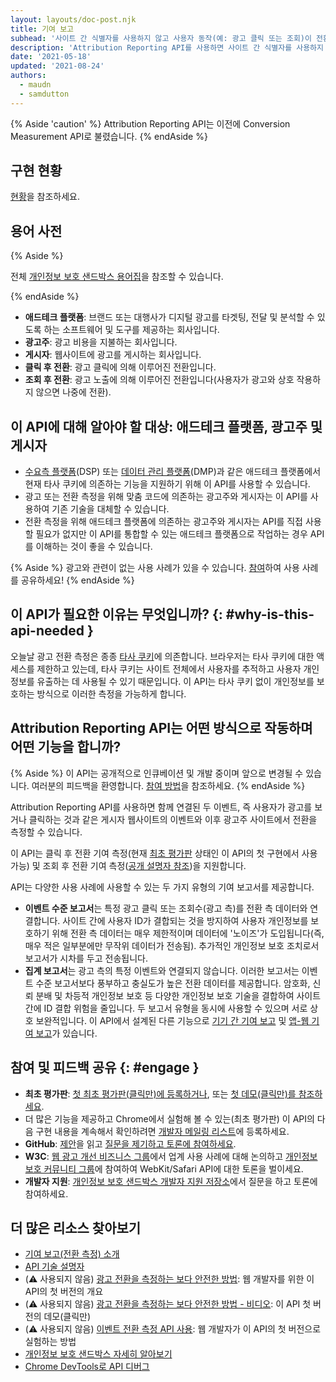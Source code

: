 ```yaml
---
layout: layouts/doc-post.njk
title: 기여 보고
subhead: '사이트 간 식별자를 사용하지 않고 사용자 동작(예: 광고 클릭 또는 조회)이 전환으로 이어지는 시점을 측정합니다.'
description: 'Attribution Reporting API를 사용하면 사이트 간 식별자를 사용하지 않고도 사용자 동작(예: 광고 클릭 또는 조회)이 전환으로 이어지는 시점을 측정할 수 있습니다.'
date: '2021-05-18'
updated: '2021-08-24'
authors:
  - maudn
  - samdutton
---
```


{% Aside 'caution' %} Attribution Reporting API는 이전에 Conversion Measurement API로 불렸습니다. {% endAside %}

## 구현 현황

[현황](/docs/privacy-sandbox/attribution-reporting-introduction/#status)을 참조하세요.

## 용어 사전

{% Aside %}

 전체 [개인정보 보호 샌드박스 용어집](/docs/privacy-sandbox/glossary/)을 참조할 수 있습니다.

{% endAside %}

- **애드테크 플랫폼**: 브랜드 또는 대행사가 디지털 광고를 타겟팅, 전달 및 분석할 수 있도록 하는 소프트웨어 및 도구를 제공하는 회사입니다.
- **광고주**: 광고 비용을 지불하는 회사입니다.
- **게시자**: 웹사이트에 광고를 게시하는 회사입니다.
- **클릭 후 전환**: 광고 클릭에 의해 이루어진 전환입니다.
- **조회 후 전환**: 광고 노출에 의해 이루어진 전환입니다(사용자가 광고와 상호 작용하지 않으면 나중에 전환).

## 이 API에 대해 알아야 할 대상: 애드테크 플랫폼, 광고주 및 게시자

- [수요측 플랫폼](https://en.wikipedia.org/wiki/Demand-side_platform)(DSP) 또는 [데이터 관리 플랫폼](https://en.wikipedia.org/wiki/Data_management_platform)(DMP)과 같은 애드테크 플랫폼에서 현재 타사 쿠키에 의존하는 기능을 지원하기 위해 이 API를 사용할 수 있습니다.
- 광고 또는 전환 측정을 위해 맞춤 코드에 의존하는 광고주와 게시자는 이 API를 사용하여 기존 기술을 대체할 수 있습니다.
- 전환 측정을 위해 애드테크 플랫폼에 의존하는 광고주와 게시자는 API를 직접 사용할 필요가 없지만 이 API를 통합할 수 있는 애드테크 플랫폼으로 작업하는 경우 API를 이해하는 것이 좋을 수 있습니다.

{% Aside %} 광고와 관련이 없는 사용 사례가 있을 수 있습니다.  [참여](#engage)하여 사용 사례를 공유하세요! {% endAside %}

## 이 API가 필요한 이유는 무엇입니까? {: #why-is-this-api-needed }

오늘날 광고 전환 측정은 종종 [타사 쿠키](https://developer.mozilla.org/en-US/docs/Web/HTTP/Cookies#Third-party_cookies)에 의존합니다. 브라우저는 타사 쿠키에 대한 액세스를 제한하고 있는데, 타사 쿠키는 사이트 전체에서 사용자를 추적하고 사용자 개인정보를 유출하는 데 사용될 수 있기 때문입니다. 이 API는 타사 쿠키 없이 개인정보를 보호하는 방식으로 이러한 측정을 가능하게 합니다.

## Attribution Reporting API는 어떤 방식으로 작동하며 어떤 기능을 합니까?

{% Aside %} 이 API는 공개적으로 인큐베이션 및 개발 중이며 앞으로 변경될 수 있습니다. 여러분의 피드백을 환영합니다. [참여 방법](#engage)을 참조하세요. {% endAside %}

Attribution Reporting API를 사용하면 함께 연결된 두 이벤트, 즉 사용자가 광고를 보거나 클릭하는 것과 같은 게시자 웹사이트의 이벤트와 이후 광고주 사이트에서 전환을 측정할 수 있습니다.

이 API는 클릭 후 전환 기여 측정(현재 [최초 평가판](https://web.dev/conversion-measurement/#browser-support) 상태인 이 API의 첫 구현에서 사용 가능) 및 조회 후 전환 기여 측정([공개 설명자 참조](https://github.com/WICG/conversion-measurement-api/blob/main/event_attribution_reporting.md))을 지원합니다.

API는 다양한 사용 사례에 사용할 수 있는 두 가지 유형의 기여 보고서를 제공합니다.

- **이벤트 수준 보고서**는 특정 광고 클릭 또는 조회수(광고 측)를 전환 측 데이터와 연결합니다. 사이트 간에 사용자 ID가 결합되는 것을 방지하여 사용자 개인정보를 보호하기 위해 전환 측 데이터는 매우 제한적이며 데이터에 '노이즈'가 도입됩니다(즉, 매우 적은 일부분에만 무작위 데이터가 전송됨). 추가적인 개인정보 보호 조치로서 보고서가 시차를 두고 전송됩니다.
- **집계 보고서**는 광고 측의 특정 이벤트와 연결되지 않습니다. 이러한 보고서는 이벤트 수준 보고서보다 풍부하고 충실도가 높은 전환 데이터를 제공합니다. 암호화, 신뢰 분배 및 차등적 개인정보 보호 등 다양한 개인정보 보호 기술을 결합하여 사이트 간에 ID 결합 위험을 줄입니다. 두 보고서 유형을 동시에 사용할 수 있으며 서로 상호 보완적입니다. 이 API에서 설계된 다른 기능으로 [기기 간 기여 보고](https://github.com/WICG/conversion-measurement-api/blob/main/cross_device.md) 및 [앱-웹 기여 보고](https://github.com/WICG/conversion-measurement-api/blob/main/app_to_web.md)가 있습니다.

## 참여 및 피드백 공유 {: #engage }

- **최초 평가판**: [첫 최초 평가판(클릭만)에 등록하거나](https://developer.chrome.com/origintrials/#/view_trial/3411476717733150721), 또는 [첫 데모(클릭만)를 참조하세요](https://goo.gle/demo-event-level-conversion-measurement-api).
- 더 많은 기능을 제공하고 Chrome에서 실험해 볼 수 있는(최초 평가판) 이 API의 다음 구현 내용을 계속해서 확인하려면 [개발자 메일링 리스트](https://groups.google.com/u/1/a/chromium.org/g/attribution-reporting-api-dev)에 등록하세요.
- **GitHub**: [제안](https://github.com/WICG/conversion-measurement-api/)을 읽고 [질문을 제기하고 토론에 참여하세요](https://github.com/WICG/conversion-measurement-api/issues).
- **W3C**: [웹 광고 개선 비즈니스 그룹](https://www.w3.org/community/web-adv/participants)에서 업계 사용 사례에 대해 논의하고 [개인정보 보호 커뮤니티 그룹](https://www.w3.org/community/privacycg/)에 참여하여 WebKit/Safari API에 대한 토론을 벌이세요.
- **개발자 지원**: [개인정보 보호 샌드박스 개발자 지원 저장소](https://github.com/GoogleChromeLabs/privacy-sandbox-dev-support)에서 질문을 하고 토론에 참여하세요.

## 더 많은 리소스 찾아보기

- [기여 보고(전환 측정) 소개](/docs/privacy-sandbox/attribution-reporting-introduction)
- [API 기술 설명자](https://github.com/WICG/conversion-measurement-api/)
- (⚠️ 사용되지 않음) [광고 전환을 측정하는 보다 안전한 방법](https://web.dev/conversion-measurement/): 웹 개발자를 위한 이 API의 첫 버전의 개요
- (⚠️ 사용되지 않음) [광고 전환을 측정하는 보다 안전한 방법 - 비디오](https://www.youtube.com/watch?v=jcDfOoWwZcM): 이 API 첫 버전의 데모(클릭만)
- (⚠️ 사용되지 않음) [이벤트 전환 측정 API 사용](https://web.dev/using-conversion-measurement/): 웹 개발자가 이 API의 첫 버전으로 실험하는 방법
- [개인정보 보호 샌드박스 자세히 알아보기](https://web.dev/digging-into-the-privacy-sandbox)
- [Chrome DevTools로 API 디버그](/blog/new-in-devtools-93/#attribution-reporting)
